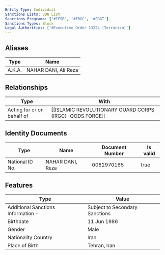 ```yaml
---
Entity Type: Individual
Sanctions Lists: SDN List
Sanctions Programs: ['#IFSR', '#IRGC', '#SDGT']
Sanctions Types: Block
Legal Authorities: ['#Executive Order 13224 (Terrorism)']
---
```


## Aliases
| Type  | Name      | 
|-------|-----------|
| A.K.A. | NAHAR DANI, Ali Reza |

## Relationships
| Type  | With      | 
|-------|-----------|
| Acting for or on behalf of | [[ISLAMIC REVOLUTIONARY GUARD CORPS (IRGC)-QODS FORCE]] |

## Identity Documents
| Type  | Name      | Document Number | Is valid |
|-------|-----------|-----------------|----------|
| National ID No. | NAHAR DANI, Reza | 0082970165 | true |

## Features
| Type  | Value      |
|-------|------------|
| Additional Sanctions Information - | Subject to Secondary Sanctions |
| Birthdate | 11 Jun 1986 |
| Gender | Male |
| Nationality Country | Iran |
| Place of Birth | Tehran, Iran |
